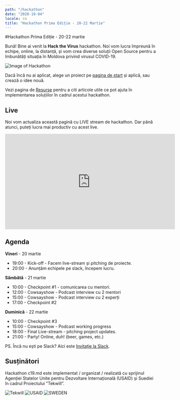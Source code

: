 ```yaml
---
path: "/hackathon"
date: "2020-19-04"
locale: ro
title: "Hackathon Prima Ediție - 20-22 Martie"
---
```

#Hackathon Prima Ediție - 20-22 martie

Bună! Bine ai venit la **Hack the Virus** hackathon. Noi vom lucra împreună în echipe, online, la distanță, și vom crea diverse soluții Open Source pentru a îmbunătăți situația în Moldova privind virusul COVID-19. 

![Image of Hackathon](https://scontent-mad1-1.xx.fbcdn.net/v/t1.0-9/s960x960/89985803_1544782272357860_6839688882909347840_o.jpg?_nc_cat=101&_nc_sid=b386c4&_nc_ohc=JVZ1drn33tAAX8jzC-N&_nc_ht=scontent-mad1-1.xx&_nc_tp=7&oh=457accca53a60f39ad51685117452bae&oe=5E98B081)

Dacă încă nu ai aplicat, alege un proiect pe [pagina de start](https://c19.md) și aplică, sau crează o idee nouă. 

Vezi pagina de [Resurse](https://c19.md/resources) pentru a citi articole utile ce pot ajuta în implementarea soluțiilor în cadrul acestui hackathon.

## Live

Noi vom actualiza această pagină cu LIVE stream de hackathon. Dar până atunci, puteți lucra mai productiv cu acest live.

<center>
  <iframe width="560" height="315" src="https://www.youtube.com/embed/5qap5aO4i9A" frameborder="0" allow="accelerometer; autoplay; encrypted-media; gyroscope; picture-in-picture" allowfullscreen></iframe>
</center>

## Agenda

**Vineri** - 20 martie

- 19:00 - Kick-off - Facem live-stream și pitching de proiecte.
- 20:00 - Anunțăm echipele pe slack, începem lucru.


**Sâmbătă** - 21 martie

- 10:00 - Checkpoint #1 - comunicarea cu mentori.
- 12:00 - Cowsayshow - Podcast interview cu 2 mentori
- 15:00 - Cowsayshow - Podcast interview cu 2 experți
- 17:00 - Checkpoint #2



**Duminică** - 22 martie

- 10:00 - Checkpoint #3
- 15:00 - Cowsayshow - Podcast working progress
- 18:00 - Final Live-stream - pitching project updates.
- 21:00 - Party! Online, duh! (beer, games, etc.)

PS. Încă nu ești pe Slack? Aici este [Invitație la Slack](https://join.slack.com/t/c19md/shared_invite/zt-crwaj52o-t7WS8QBy2cM78eYd4fEhxw).

## Susținători

Hackathon c19.md este implementat / organizat / realizată cu sprijinul Agenției Statelor Unite pentru Dezvoltare Internațională (USAID) și Suediei în cadrul Proiectului ”Tekwill”.

![Tekwill](https://c19.md/images/tekwill.jpg)
![USAID](https://c19.md/images/usaid.jpg)
![SWEDEN](https://c19.md/images/sweden.jpg)
